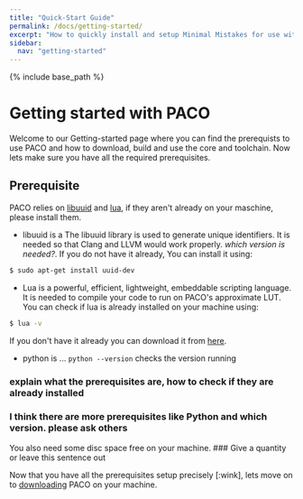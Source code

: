```yaml
---
title: "Quick-Start Guide"
permalink: /docs/getting-started/
excerpt: "How to quickly install and setup Minimal Mistakes for use with GitHub Pages."
sidebar:
  nav: "getting-started"
---
```


{% include base_path %}

# Getting started with PACO

Welcome to our Getting-started page where you can find the prerequists to use PACO and how to download, build and use the core and toolchain. Now lets make sure you have all the required prerequisites.

## Prerequisite
PACO relies on [libuuid](https://sourceforge.net/projects/libuuid/) and [lua](https://www.lua.org/), if they aren't already on your maschine, please install them. 
- libuuid is a The libuuid library is used to generate unique identifiers. It is needed so that Clang and LLVM would work properly. *which version is needed?*. If you do not have it already, You can install it using:  

```bash
$ sudo apt-get install uuid-dev
```  
    
- Lua is a powerful, efficient, lightweight, embeddable scripting language. It is needed to compile your code to run on PACO's approximate LUT. You can check if lua is already installed on your machine using: 

```bash
$ lua -v
```  
  
If you don't have it already you can download it from [here](https://www.lua.org/download.html).
- python is ... `python --version` checks the version running 

### explain what the prerequisites are, how to check if they are already installed 
### I think there are more prerequisites like Python and which version. please ask others

You also need some disc space free on your machine. ### Give a quantity or leave this sentence out

Now that you have all the prerequisites setup precisely [:wink], lets move on to [downloading](https://paco-cpu.github.io/paco-cpu/docs/download/) PACO on your machine.
